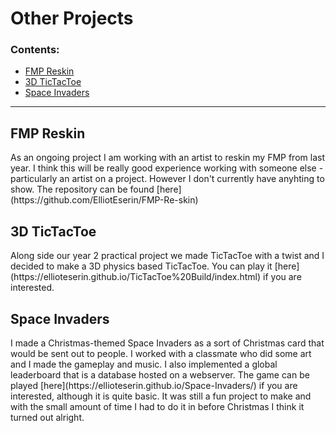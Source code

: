 # Other Projects
### Contents:
<ul>
  <li>
    <a href="#FMPReskin"> FMP Reskin </a>
  </li>
  <li>
    <a href="#ticTacToe"> 3D TicTacToe </a>
  </li>
  <li>
    <a href="#space"> Space Invaders </a>
  </li>
</ul>
<hr>
<a id="FMPReskin"></a>
<h2> FMP Reskin </h2>
As an ongoing project I am working with an artist to reskin my FMP from last year. I think this will be really good experience working with someone else - particularly an artist on a project. However I don't currently have anyhting to show. The repository can be found [here](https://github.com/ElliotEserin/FMP-Re-skin)
<br>
<a id="ticTacToe"></a>
<h2> 3D TicTacToe </h2>
Along side our year 2 practical project we made TicTacToe with a twist and I decided to make a 3D physics based TicTacToe. You can play it [here](https://ellioteserin.github.io/TicTacToe%20Build/index.html) if you are interested.
<br>
<a id="space"></a>
<h2> Space Invaders </h2>
I made a Christmas-themed Space Invaders as a sort of Christmas card that would be sent out to people. I worked with a classmate who did some art and I made the gameplay and music. I also implemented a global leaderboard that is a database hosted on a webserver. The game can be played [here](https://ellioteserin.github.io/Space-Invaders/) if you are interested, although it is quite basic. It was still a fun project to make and with the small amount of time I had to do it in before Christmas I think it turned out alright.
<br>
